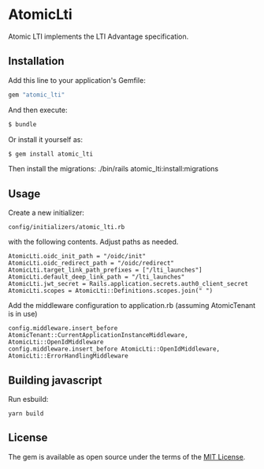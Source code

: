 # AtomicLti
Atomic LTI implements the LTI Advantage specification.

## Installation
Add this line to your application's Gemfile:

```ruby
gem "atomic_lti"
```

And then execute:
```bash
$ bundle
```

Or install it yourself as:
```bash
$ gem install atomic_lti
```

Then install the migrations:
./bin/rails atomic_lti:install:migrations

## Usage
Create a new initializer:
  ```
  config/initializers/atomic_lti.rb
  ```

with the following contents. Adjust paths as needed.

  ```
  AtomicLti.oidc_init_path = "/oidc/init"
  AtomicLti.oidc_redirect_path = "/oidc/redirect"
  AtomicLti.target_link_path_prefixes = ["/lti_launches"]
  AtomicLti.default_deep_link_path = "/lti_launches"
  AtomicLti.jwt_secret = Rails.application.secrets.auth0_client_secret
  AtomicLti.scopes = AtomicLti::Definitions.scopes.join(" ")
  ```

Add the middleware configuration to application.rb (assuming AtomicTenant is in use)
  ```
  config.middleware.insert_before AtomicTenant::CurrentApplicationInstanceMiddleware, AtomicLti::OpenIdMiddleware
  config.middleware.insert_before AtomicLti::OpenIdMiddleware, AtomicLti::ErrorHandlingMiddleware
  ```

## Building javascript
Run esbuild:
  ```
  yarn build
  ```

## License
The gem is available as open source under the terms of the [MIT License](https://opensource.org/licenses/MIT).
